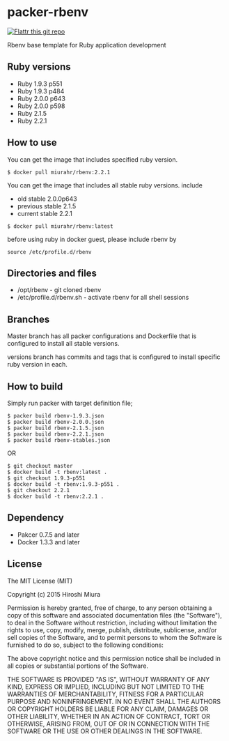 packer-rbenv
=============

[![Flattr this git repo](http://api.flattr.com/button/flattr-badge-large.png)](https://flattr.com/submit/auto?user_id=miurahr&url=https://github.com/miurahr/packer-rbenv)

Rbenv base template for Ruby application development


Ruby versions
--------------

* Ruby 1.9.3 p551
* Ruby 1.9.3 p484
* Ruby 2.0.0 p643
* Ruby 2.0.0 p598
* Ruby 2.1.5
* Ruby 2.2.1

How to use
-----------

You can get the image that includes specified ruby version.

```
$ docker pull miurahr/rbenv:2.2.1
```

You can get the image that includes all stable ruby versions.
include

* old stable 2.0.0p643
* previous stable 2.1.5
* current stable 2.2.1

```
$ docker pull miurahr/rbenv:latest
```

before using ruby in docker guest, please include rbenv by

```
source /etc/profile.d/rbenv
```


Directories and files
----------------------

* /opt/rbenv  -  git cloned  rbenv
* /etc/profile.d/rbenv.sh - activate rbenv for all shell sessions


Branches
---------------------

Master branch has all packer configurations and Dockerfile 
that is configured to install all stable versions.

versions branch has commits and tags that is configured to 
install specific ruby version in each.


How to build
--------------------

Simply run packer with target definition file;

```
$ packer build rbenv-1.9.3.json
$ packer build rbenv-2.0.0.json
$ packer build rbenv-2.1.5.json
$ packer build rbenv-2.2.1.json
$ packer build rbenv-stables.json
```

OR

```
$ git checkout master
$ docker build -t rbenv:latest .
$ git checkout 1.9.3-p551
$ docker build -t rbenv:1.9.3-p551 .
$ git checkout 2.2.1
$ docker build -t rbenv:2.2.1 .
```

Dependency
------------

* Pakcer 0.7.5 and later
* Docker 1.3.3 and later


License
-----------------
The MIT License (MIT)

Copyright (c) 2015 Hiroshi Miura

Permission is hereby granted, free of charge, to any person obtaining a copy
of this software and associated documentation files (the "Software"), to deal
in the Software without restriction, including without limitation the rights
to use, copy, modify, merge, publish, distribute, sublicense, and/or sell
copies of the Software, and to permit persons to whom the Software is
furnished to do so, subject to the following conditions:

The above copyright notice and this permission notice shall be included in all
copies or substantial portions of the Software.

THE SOFTWARE IS PROVIDED "AS IS", WITHOUT WARRANTY OF ANY KIND, EXPRESS OR
IMPLIED, INCLUDING BUT NOT LIMITED TO THE WARRANTIES OF MERCHANTABILITY,
FITNESS FOR A PARTICULAR PURPOSE AND NONINFRINGEMENT. IN NO EVENT SHALL THE
AUTHORS OR COPYRIGHT HOLDERS BE LIABLE FOR ANY CLAIM, DAMAGES OR OTHER
LIABILITY, WHETHER IN AN ACTION OF CONTRACT, TORT OR OTHERWISE, ARISING FROM,
OUT OF OR IN CONNECTION WITH THE SOFTWARE OR THE USE OR OTHER DEALINGS IN THE
SOFTWARE.

